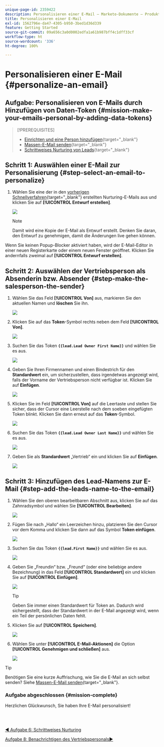 ```yaml
---
unique-page-id: 2359422
description: Personalisieren einer E-Mail – Marketo-Dokumente – Produktdokumentation
title: Personalisieren einer E-Mail
exl-id: 1562796e-da47-4305-b950-3bed1d36d339
feature: Getting Started
source-git-commit: 09a656c3a0d0002edfa1a61b987bff4c1dff33cf
workflow-type: ht
source-wordcount: '336'
ht-degree: 100%

---
```


# Personalisieren einer E-Mail {#personalize-an-email}

## Aufgabe: Personalisieren von E-Mails durch Hinzufügen von Daten-Token {#mission-make-your-emails-personal-by-adding-data-tokens}

>[!PREREQUISITES]
>
>* [Einrichten und eine Person hinzufügen](/help/marketo/getting-started/quick-wins/get-set-up-and-add-a-person.md){target="_blank"}
>* [Massen-E-Mail senden](/help/marketo/getting-started/quick-wins/send-an-email.md){target="_blank"}
>* [Schrittweises Nurturing von Leads](/help/marketo/getting-started/quick-wins/drip-drip-nurture.md){target="_blank"}

## Schritt 1: Auswählen einer E-Mail zur Personalisierung {#step-select-an-email-to-personalize}

1. Wählen Sie eine der in den [vorherigen Schnellverfahren](/help/marketo/getting-started/quick-wins/drip-drip-nurture.md){target="_blank"} erstellten Nurturing-E-Mails aus und klicken Sie auf **[!UICONTROL Entwurf erstellen]**.

   ![](assets/personalize-an-email-1.png)

   >[!NOTE]
   >
   >Damit wird eine Kopie der E-Mail als Entwurf erstellt. Denken Sie daran, den Entwurf zu genehmigen, damit die Änderungen live gehen können.

Wenn Sie keinen Popup-Blocker aktiviert haben, wird der E-Mail-Editor in einer neuen Registerkarte oder einem neuen Fenster geöffnet. Klicken Sie andernfalls zweimal auf **[!UICONTROL Entwurf erstellen]**.

## Schritt 2: Auswählen der Vertriebsperson als Absenderin bzw. Absender {#step-make-the-salesperson-the-sender}

1. Wählen Sie das Feld **[!UICONTROL Von]** aus, markieren Sie den aktuellen Namen und **löschen** Sie ihn.

   ![](assets/personalize-an-email-2.png)

1. Klicken Sie auf das **Token**-Symbol rechts neben dem Feld **[!UICONTROL Von]**.

   ![](assets/personalize-an-email-3.png)

1. Suchen Sie das Token **`{{lead.Lead Owner First Name}}`** und wählen Sie es aus.

   ![](assets/personalize-an-email-4.png)

1. Geben Sie Ihren Firmennamen und einen Bindestrich für den **Standardwert** ein, um sicherzustellen, dass irgendetwas angezeigt wird, falls der Vorname der Vertriebsperson nicht verfügbar ist. Klicken Sie auf **Einfügen**.

   ![](assets/personalize-an-email-5.png)

1. Klicken Sie im Feld **[!UICONTROL Von]** auf die Leertaste und stellen Sie sicher, dass der Cursor eine Leerstelle nach dem soeben eingefügten Token blinkt. Klicken Sie dann erneut auf das **Token**-Symbol.

   ![](assets/personalize-an-email-6.png)

1. Suchen Sie das Token **`{{lead.Lead Owner Last Name}}`** und wählen Sie es aus.

   ![](assets/personalize-an-email-7.png)

1. Geben Sie als **Standardwert** „Vertrieb“ ein und klicken Sie auf **Einfügen**.

   ![](assets/personalize-an-email-8.png)

## Schritt 3: Hinzufügen des Lead-Namens zur E-Mail {#step-add-the-leads-name-to-the-email}

1. Wählen Sie den oberen bearbeitbaren Abschnitt aus, klicken Sie auf das Zahnradsymbol und wählen Sie **[!UICONTROL Bearbeiten]**.

   ![](assets/personalize-an-email-9.png)

1. Fügen Sie nach „Hallo“ ein Leerzeichen hinzu, platzieren Sie den Cursor vor dem Komma und klicken Sie dann auf das Symbol **Token einfügen**.

   ![](assets/personalize-an-email-10.png)

1. Suchen Sie das Token **`{{lead.First Name}}`** und wählen Sie es aus.

   ![](assets/personalize-an-email-11.png)

1. Geben Sie „Freundin“ bzw. „Freund“ (oder eine beliebige andere Bezeichnung) in das Feld **[!UICONTROL Standardwert]** ein und klicken Sie auf **[!UICONTROL Einfügen]**.

   ![](assets/personalize-an-email-12.png)

   >[!TIP]
   >
   >Geben Sie immer einen Standardwert für Token an. Dadurch wird sichergestellt, dass der Standardwert in der E-Mail angezeigt wird, wenn ein Teil der persönlichen Daten fehlt.

1. Klicken Sie auf **[!UICONTROL Speichern]**.

   ![](assets/personalize-an-email-13.png)

1. Wählen Sie unter **[!UICONTROL E-Mail-Aktionen]** die Option **[!UICONTROL Genehmigen und schließen]** aus.

   ![](assets/personalize-an-email-14.png)

>[!TIP]
>
>Benötigen Sie eine kurze Auffrischung, wie Sie die E-Mail an sich selbst senden? Siehe [Massen-E-Mail senden](/help/marketo/getting-started/quick-wins/send-an-email.md){target="_blank"}.

### Aufgabe abgeschlossen {#mission-complete}

Herzlichen Glückwunsch, Sie haben Ihre E-Mail personalisiert!

<br> 

[◄ Aufgabe 6: Schrittweises Nurturing](/help/marketo/getting-started/quick-wins/drip-drip-nurture.md)

[Aufgabe 8: Benachrichtigen des Vertriebspersonals►](/help/marketo/getting-started/quick-wins/alert-the-sales-rep.md)
